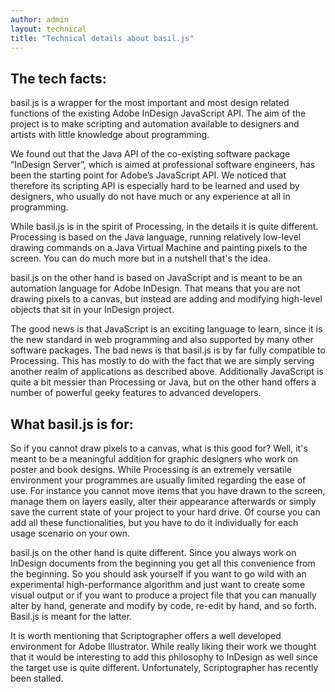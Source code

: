 ```yaml
---
author: admin
layout: technical
title: "Technical details about basil.js"
---
```


## The tech facts:

basil.js is a wrapper for the most important and most design related functions of the existing Adobe InDesign JavaScript API. The aim of the project is to make scripting and automation available to designers and artists with little knowledge about programming.

We found out that the Java API of the co-existing software package “InDesign Server”, which is aimed at professional software engineers, has been the starting point for Adobe’s JavaScript API. We noticed that therefore its scripting API is especially hard to be learned and used by designers, who usually do not have much or any experience at all in programming.

While basil.js is in the spirit of Processing, in the details it is quite different. Processing is based on the Java language, running relatively low-level drawing commands on a Java Virtual Machine and painting pixels to the screen. You can do much more but in a nutshell that's the idea.

basil.js on the other hand is based on JavaScript and is meant to be an automation language for Adobe InDesign. That means that you are not drawing pixels to a canvas, but instead are adding and modifying high-level objects that sit in your InDesign project.

The good news is that JavaScript is an exciting language to learn, since it is the new standard in web programming and also supported by many other software packages. The bad news is that basil.js is by far fully compatible to Processing. This has mostly to do with the fact that we are simply serving another realm of applications as described above. Additionally JavaScript is quite a bit messier than Processing or Java, but on the other hand offers a number of powerful geeky features to advanced developers.


## What basil.js is for:

So if you cannot draw pixels to a canvas, what is this good for? Well, it's meant to be a meaningful addition for graphic designers who work on poster and book designs. While Processing is an extremely versatile environment your programmes are usually limited regarding the ease of use. For instance you cannot move items that you have drawn to the screen, manage them on layers easily, alter their appearance afterwards or simply save the current state of your project to your hard drive. Of course you can add all these functionalities, but you have to do it individually for each usage scenario on your own.

basil.js on the other hand is quite different. Since you always work on InDesign documents from the beginning you get all this convenience from the beginning. So you should ask yourself if you want to go wild with an experimental high-performance algorithm and just want to create some visual output or if you want to produce a project file that you can manually alter by hand, generate and modify by code, re-edit by hand, and so forth. Basil.js is meant for the latter.

It is worth mentioning that Scriptographer offers a well developed environment for Adobe Illustrator. While really liking their work we thought that it would be interesting to add this philosophy to InDesign as well since the target use is quite different. Unfortunately, Scriptographer has recently been stalled.

